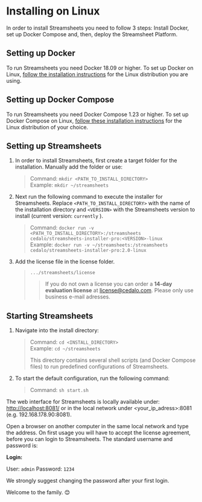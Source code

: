 # Installing on Linux

In order to install Streamsheets you need to follow 3 steps: Install
Docker, set up Docker Compose and, then, deploy the Streamsheet
Platform.

## Setting up Docker

To run Streamsheets you need Docker 18.09 or higher. To set up Docker on
Linux, [follow the installation
instructions](https://docs.docker.com/engine/installation/linux/) for
the Linux distribution you are using.

## Setting up Docker Compose

To run Streamsheets you need Docker Compose 1.23 or higher. To set up
Docker Compose on Linux, [follow these installation
instructions](https://docs.docker.com/compose/install/) for the Linux
distribution of your choice.

## Setting up Streamsheets

1.  In order to install Streamsheets, first create a target folder for
    the installation. Manually add the folder or use:

    > Command: `mkdir <PATH_TO_INSTALL_DIRECTORY>`  
    > Example: `mkdir ~/streamsheets`

2.  Next run the following command to execute the installer for
    Streamsheets. Replace `<PATH_TO_INSTALL_DIRECTORY>` with the name of
    the installation directory and `<VERSION>` with the Streamsheets
    version to install (current version: `currently` ).

    > Command:
    > `docker run -v <PATH_TO_INSTALL_DIRECTORY>:/streamsheets cedalo/streamsheets-installer-pro:<VERSION>-linux`  
    > Example:
    > `docker run -v ~/streamsheets:/streamsheets cedalo/streamsheets-installer-pro:2.0-linux`

3.  Add the license file in the license folder.

    > `.../streamsheets/license`
    >
    > > If you do not own a license you can order a **14-day evaluation
    > > license** at <license@cedalo.com>. Please only use business
    > > e-mail adresses.

## Starting Streamsheets

1.  Navigate into the install directory:

    > Command: `cd <INSTALL_DIRECTORY>`  
    > Example: `cd ~/streamsheets`
    >
    > This directory contains several shell scripts (and Docker Compose
    > files) to run predefined configurations of Streamsheets.

2.  To start the default configuration, run the following command:

    > Command: `sh start.sh`

The web interface for Streamsheets is locally available under:
<http://localhost:8081/> or in the local network under
&lt;your\_ip\_adress&gt;:8081 (e.g. 192.168.178.90:8081).

Open a browser on another computer in the same local network and type
the address. On first usage you will have to accept the license
agreement, before you can login to Streamsheets. The standard username
and password is:

**Login:**

User: `admin` Password: `1234`

We strongly suggest changing the password after your first login.

Welcome to the family. 😊
